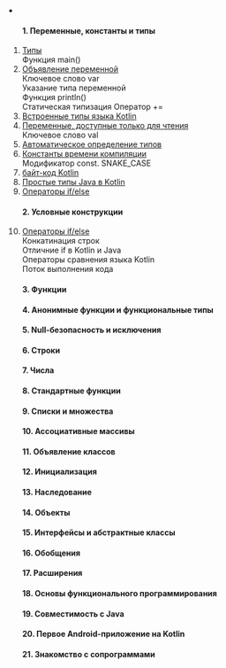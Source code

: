 <li><a href=""></a></li>
<ol>
<h4>1. Переменные, константы и типы</h4>
<li><a href="http://it.kgsu.ru/Kotlin/kotlin011.html">Типы</a></li>
  Функция main()
<li><a href="http://it.kgsu.ru/Kotlin/kotlin012.html">Объявление переменной</a></li>
  Ключевое слово var</br>
  Указание типа переменной</br>
  Функция println()</br>
  Статическая типизация
  Оператор +=
<li><a href="http://it.kgsu.ru/Kotlin/kotlin013.html">Встроенные типы языка Kotlin</a></li>
<li><a href="http://it.kgsu.ru/Kotlin/kotlin014.html">Переменные, доступные только для чтения</a></li>
  Ключевое слово val
<li><a href="http://it.kgsu.ru/Kotlin/kotlin015.html">Автоматическое определение типов</a></li>
<li><a href="http://it.kgsu.ru/Kotlin/kotlin016.html">Константы времени компиляции</a></li>
  Модификатор const.
  SNAKE_CASE
<li><a href="http://it.kgsu.ru/Kotlin/kotlin017.html">байт-код Kotlin</a></li>
<li><a href="http://it.kgsu.ru/Kotlin/kotlin018.html">Простые типы Java в Kotlin</a></li>
<li><a href="http://it.kgsu.ru/Kotlin/kotlin020.html">Операторы if/else</a></li>

<h4>2. Условные конструкции</h4>
<li><a href="http://it.kgsu.ru/Kotlin/kotlin020.html">Операторы if/else</a></li>
Конкатинация строк</br>
Отличние if в Kotlin и Java</br>
Операторы сравнения языка Kotlin</br>
Поток выполнения кода</br>
<h4>3. Функции</h4>
<h4>4. Анонимные функции и функциональные типы</h4>
<h4>5. Null-безопасность и исключения</h4>
<h4>6. Строки</h4>
<h4>7. Числа</h4>
<h4>8. Стандартные функции</h4>
<h4>9. Списки и множества</h4>
<h4>10. Ассоциативные массивы</h4>
<h4>11. Объявление классов</h4>
<h4>12. Инициализация</h4>
<h4>13. Наследование</h4>
<h4>14. Объекты</h4>
<h4>15. Интерфейсы и абстрактные классы</h4>
<h4>16. Обобщения</h4>
<h4>17. Расширения</h4>
<h4>18. Основы функционального программирования</h4>
<h4>19. Совместимость с Java</h4>
<h4>20. Первое Android-приложение на Kotlin</h4>
<h4>21. Знакомство с сопрограммами</h4>
</ol>
